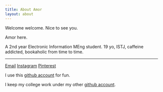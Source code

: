 ```yaml
---
title: About Amor
layout: about
---
```


Welcome welcome. Nice to see you. 

Amor here. 

A 2nd year Electronic Information MEng student. 19 yo, ISTJ, caffeine addicted, bookaholic from time to time. 

---

<i class="far fa-envelope"></i> [Email](mailto:amor_7303@163.com) 
<i class="fab fa-instagram"></i> [Instagram](https://instagram.com/amor.the.best/)
<i class="fa-brands fa-pinterest-p"></i> [Pinterest](https://www.pinterest.co.uk/this_is_amor/)

I use this <i class="fab fa-github"></i> [github account](https://github.com/thisisamor) for fun. 

I keep my college work under my other <i class="fab fa-github"></i> [github account](https://github.com/AmorZhao). 

